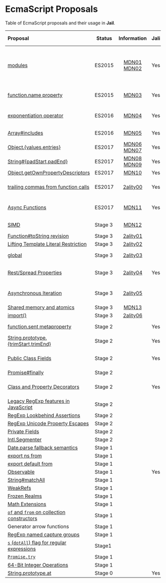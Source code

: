 # EcmaScript Proposals

<!-- cSpell:ignore ality lookbehind -->
<!-- markdownlint-disable no-inline-html -->

Table of EcmaScript proposals and their usage in **Jail**.

| Proposal                             | Status      | Information       | Jali | Polyfill | TypeScript   | Babel Plugin                        | Babel Preset   | [Node][NodeESNext]| Comment                                            |
|:-------------------------------------|-------------|:-----------------:|:----:|:---------|:------------:|:------------------------------------|:---------------|:-------------|:--------------------------------------------------------|
| [modules][1]                         | ES2015      | [MDN01]<br>[MDN02]| Yes  |          | Yes          | [transform-es2015-modules-commonjs] | [es2015-node6]<br>[node6]|    | Babel transform not used as modules are supported by Webpack 2.<br>Used by AVA based unit testing |
| [function.name property][2]          | ES2015      | [MDN03]           | Yes  |          | Yes          | [transform-es2015-function-name]    | [es2015-node6] | 6 LTS        | Transform used for browser.                             |
| [exponentiation operator][3]         | ES2016      | [MDN04]           | Yes  |          | Yes          | [transform-exponentiation-operator] | [es2016]       | 7            |                                                         |
| [Array#includes][42]                 | ES2016      | [MDN05]           | Yes  | core.js  | Yes          |                                     | [es2016]       | 6 LTS        |                                                         |
| [Object.{values,entries}][4]         | ES2017      | [MDN06]<br>[MDN07]| Yes  | core.js  | Yes          |                                     |                | 7            |                                                         |
| [String#{padStart,padEnd}][5]        | ES2017      | [MDN08]<br>[MDN09]| Yes  | core.js  | Yes          |                                     |                |              |                                                         |
| [Object.getOwnPropertyDescriptors][6]| ES2017      | [MDN10]           | Yes  | core.js  | Yes          |                                     |                |              |                                                         |
| [trailing commas from function calls][9]| ES2017   | [2ality00]        | Yes  |          | Yes          | [syntax-trailing-function-commas]   | [node6]        |              |                                                         |
| [Async Functions][8]                 | ES2017      | [MDN11]           | Yes  |          | Yes          | [transform-async-to-generator]      |                |              |                                                         |
| [SIMD][7]                            | Stage 3     | [MDN12]           |      |          |              |                                     |                |              | Not included.<br>Can use [polyfill](https://www.npmjs.com/package/simd). |
| [Function#toString revision][10]     | Stage 3     | [2ality01]        |      |          |              |                                     |                |              | ???                                                     |
| [Lifting Template Literal Restriction][24]| Stage 3| [2ality02]        |      |          | #[12700]     |                                     |                |              |                                                         |
| [global][15]                         | Stage 3     | [2ality03]        |      |          | #[12902]     |                                     |                |              | core.js implementation still has System.global          |
| [Rest/Spread Properties][13]         | Stage 3     | [2ality04]        | Yes  |          | Yes          | [transform-object-rest-spread]      |                |              | Introduced in TypeScript [2.1][ts21]                    |
| [Asynchronous Iteration][11]         | Stage 3     | [2ality05]        |      |          | 2.2 #[11326] | [transform-async-to-generator]      |                |              |                                                         |
| [Shared memory and atomics][14]      | Stage 3     | [MDN13]           |      |          |              |                                     |                |              | Nope.                                                   |
| [import()][34]                       | Stage 3     | [2ality06]        |      |          | #[12364]     |                                     |                |              | Webpack 2 [supports it][code-splitting-with-es2015]     |
| [function.sent metaproperty][12]     | Stage 2     |                   | Yes  |          |              | [transform-function-sent]           |                |              |                                                         |
| [String.prototype.{trimStart,trimEnd}][17]| Stage 2|                   | Yes  | core.js  |              |                                     |                |              |                                                         |
| [Public Class Fields][20]            | Stage 2     |                   | Yes  |          | Yes. See comment| [transform-class-properties]     |                |              | Bug in TypeScript #[12212] does not pass through to Babel|
| [Promise#finally][16]                | Stage 2     |                   |      |          |              |                                     |                |              | [promise.prototype.finally][promise.prototype.finally]  |
| [Class and Property Decorators][18]  | Stage 2     |                   | Yes  |          | Yes          | [transform-decorators-legacy]       |                |              | [Needs write in Babel][babel-2016-12-07]                |
| [Legacy RegExp features in JavaScript][32]| Stage 2|                   |      |          |              |                                     |                |              |                                                         |
| [RegExp Lookbehind Assertions][39]   | Stage 2     |                   |      |          |              |                                     |                |              |                                                         |
| [RegExp Unicode Property Escapes][23]| Stage 2     |                   |      |          |              |                                     |                |              |                                                         |
| [Private Fields][28]                 | Stage 2     |                   |      |          | #[9950]      | PR #[260]                           |                |              |                                                         |
| [Intl.Segmenter][36]                 | Stage 2     |                   |      |          |              |                                     |                |              |                                                         |
| [Date.parse fallback semantics][25]  | Stage 1     |                   |      |          |              |                                     |                |              |                                                         |
| [export ns from][26]                 | Stage 1     |                   |      |          |              |                                     |                |              |                                                         |
| [export default from][27]            | Stage 1     |                   |      |          |              |                                     |                |              |                                                         |
| [Observable][19]                     | Stage 1     |                   | Yes  | core.js  |              |                                     |                |              |                                                         |
| [String#matchAll][41]                | Stage 1     |                   |      |          |              |                                     |                |              |                                                         |
| [WeakRefs][29]                       | Stage 1     |                   |      |          |              |                                     |                |              |                                                         |
| [Frozen Realms][30]                  | Stage 1     |                   |      |          |              |                                     |                |              |                                                         |
| [Math Extensions][22]                | Stage 1     |                   |      |          |              |                                     |                |              |                                                         |
| [`of` and `from` on collection constructors][33]| Stage 1|             |      |          |              |                                     |                |              |                                                         |
| Generator arrow functions            | Stage 1     |                   |      |          |              |                                     |                |              |                                                         |
| [RegExp named capture groups][35]    | Stage 1     |                   |      |          |              |                                     |                |              |                                                         |
| [`s` (`dotAll`) flag for regular expressions][37]| Stage1|             |      |          |              |                                     |                |              |                                                         |
| [`Promise.try`][38]                  | Stage 1     |                   |      |          |              |                                     |                |              |                                                         |
| [64-Bit Integer Operations][40]      | Stage 1     |                   |      |          |              |                                     |                |              |                                                         |
| [String.prototype.at][21]            | Stage 0     |                   | Yes  | core.js  |              |                                     |                |              |                                                         |

[1]:  http://www.ecma-international.org/ecma-262/6.0/#sec-modules
[2]:  http://www.ecma-international.org/ecma-262/6.0/#sec-setfunctionname
[3]:  https://github.com/rwaldron/exponentiation-operator
[4]:  https://github.com/tc39/proposal-object-values-entries
[5]:  https://github.com/tc39/proposal-string-pad-start-end
[6]:  https://github.com/ljharb/proposal-object-getownpropertydescriptors
[7]:  https://docs.google.com/presentation/d/1MY9NHrHmL7ma7C8dyNXvmYNNGgVmmxXk8ZIiQtPlfH4/edit?usp=sharing
[8]:  https://github.com/tc39/ecmascript-asyncawait
[9]:  https://jeffmo.github.io/es-trailing-function-commas/
[10]: https://tc39.github.io/Function-prototype-toString-revision
[11]: https://github.com/tc39/proposal-async-iteration
[12]: https://github.com/allenwb/ESideas/blob/master/Generator%20metaproperty.md
[13]: https://github.com/sebmarkbage/ecmascript-rest-spread
[14]: https://github.com/tc39/ecmascript_sharedmem
[15]: https://github.com/tc39/proposal-global
[16]: https://github.com/tc39/proposal-promise-finally
[17]: https://github.com/sebmarkbage/ecmascript-string-left-right-trim
[18]: http://tc39.github.io/proposal-decorators/
[19]: https://github.com/tc39/proposal-observable
[20]: https://tc39.github.io/proposal-class-public-fields/
[21]: https://github.com/mathiasbynens/String.prototype.at
[22]: https://github.com/rwaldron/proposal-math-extensions
[23]: https://github.com/tc39/proposal-regexp-unicode-property-escapes
[24]: https://github.com/tc39/proposal-template-literal-revision
[25]: https://github.com/mrrrgn/proposal-date-time-string-format
[26]: https://github.com/leebyron/ecmascript-export-ns-from
[27]: https://github.com/leebyron/ecmascript-export-default-from
[28]: https://github.com/zenparsing/es-private-fields
[29]: https://github.com/tc39/proposal-weakrefs
[30]: https://github.com/FUDCo/frozen-realms
[32]: https://github.com/tc39/proposal-regexp-legacy-features
[33]: https://github.com/leobalter/proposal-setmap-offrom
[34]: https://github.com/tc39/proposal-dynamic-import
[35]: https://github.com/tc39/proposal-regexp-named-groups
[36]: https://github.com/tc39/proposal-intl-segmenter
[37]: https://github.com/mathiasbynens/es-regexp-dotall-flag
[38]: https://github.com/ljharb/proposal-promise-try
[39]: https://github.com/tc39/proposal-regexp-lookbehind
[40]: https://gist.github.com/BrendanEich/4294d5c212a6d2254703
[41]: https://github.com/tc39/String.prototype.matchAll
[42]: https://github.com/tc39/Array.prototype.includes/

[syntax-trailing-function-commas]:   https://babeljs.io/docs/plugins/syntax-trailing-function-commas/
[transform-async-to-generator]:      http://babeljs.io/docs/plugins/transform-async-to-generator/
[transform-class-properties]:        https://babeljs.io/docs/plugins/transform-class-properties/
[transform-decorators-legacy]:       https://babeljs.io/docs/plugins/transform-decorators/
[transform-es2015-modules-commonjs]: https://babeljs.io/docs/plugins/transform-es2015-modules-commonjs/
[transform-es2015-function-name]:    https://babeljs.io/docs/plugins/transform-es2015-function-name/
[transform-exponentiation-operator]: https://babeljs.io/docs/plugins/transform-exponentiation-operator/
[transform-function-sent]:           https://www.npmjs.com/package/babel-plugin-transform-function-sent
[transform-object-rest-spread]:      https://babeljs.io/docs/plugins/transform-object-rest-spread/

[es2015-node6]: https://www.npmjs.com/package/babel-preset-es2015-node6
[es2016]:       https://www.npmjs.com/package/babel-preset-es2016
[node6]:        https://www.npmjs.com/package/babel-preset-node6

[260]: https://github.com/babel/babylon/pull/260
[9950]: https://github.com/Microsoft/TypeScript/issues/9950
[4576]: https://github.com/babel/babel/pull/4576
[11326]: https://github.com/Microsoft/TypeScript/issues/11326
[12212]: https://github.com/Microsoft/TypeScript/issues/12212
[12364]: https://github.com/Microsoft/TypeScript/issues/12364
[12700]: https://github.com/Microsoft/TypeScript/issues/12700
[12902]: https://github.com/Microsoft/TypeScript/issues/12902

[code-splitting-with-es2015]: https://webpack.js.org/guides/migrating/#code-splitting-with-es2015

[2ality00]: http://www.2ality.com/2015/11/trailing-comma-parameters.html
[2ality01]: http://www.2ality.com/2016/08/function-prototype-tostring.html
[2ality03]: http://www.2ality.com/2016/09/global.html
[2ality02]: http://www.2ality.com/2016/09/template-literal-revision.html
[2ality04]: http://www.2ality.com/2016/10/rest-spread-properties.html
[2ality05]: http://www.2ality.com/2016/10/asynchronous-iteration.html
[2ality06]: http://www.2ality.com/2017/01/import-operator.html
[babel-2016-12-07]: https://babeljs.io/blog/2016/12/07/the-state-of-babel
[MDN01]: https://developer.mozilla.org/en-US/docs/Web/JavaScript/Reference/Statements/import
[MDN02]: https://developer.mozilla.org/en-US/docs/Web/JavaScript/Reference/Statements/export
[MDN03]: https://developer.mozilla.org/en-US/docs/Web/JavaScript/Reference/Global_Objects/Function/name
[MDN04]: https://developer.mozilla.org/en-US/docs/Web/JavaScript/Reference/Operators/Arithmetic_Operators#Exponentiation_(**)
[MDN05]: https://developer.mozilla.org/en-US/docs/Web/JavaScript/Reference/Global_Objects/Array/includes
[MDN06]: https://developer.mozilla.org/en-US/docs/Web/JavaScript/Reference/Global_Objects/Object/values
[MDN07]: https://developer.mozilla.org/en-US/docs/Web/JavaScript/Reference/Global_Objects/Object/entries
[MDN08]: https://developer.mozilla.org/en-US/docs/Web/JavaScript/Reference/Global_Objects/String/padStart
[MDN09]: https://developer.mozilla.org/en-US/docs/Web/JavaScript/Reference/Global_Objects/String/padEnd
[MDN10]: https://developer.mozilla.org/en-US/docs/Web/JavaScript/Reference/Global_Objects/Object/getOwnPropertyDescriptors
[MDN11]: https://developer.mozilla.org/en-US/docs/Web/JavaScript/Reference/Statements/async_function
[MDN12]: https://developer.mozilla.org/en-US/docs/Web/JavaScript/Reference/Global_Objects/SIMD
[MDN13]: https://developer.mozilla.org/en-US/docs/Web/JavaScript/Reference/Global_Objects/SharedArrayBuffer
[NodeESNext]: http://node.green/
[promise.prototype.finally]: https://www.npmjs.com/package/promise.prototype.finally
[ts21]: https://www.typescriptlang.org/docs/handbook/release-notes/typescript-2-1.html

